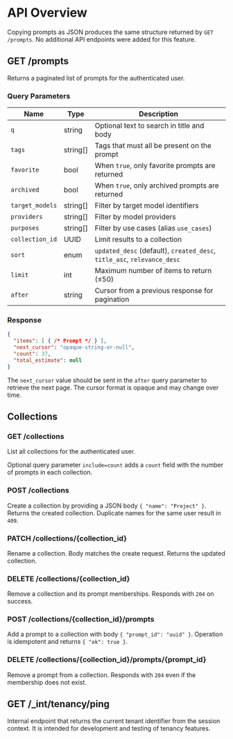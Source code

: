 # API Overview

Copying prompts as JSON produces the same structure returned by `GET /prompts`.
No additional API endpoints were added for this feature.

## GET /prompts

Returns a paginated list of prompts for the authenticated user.

### Query Parameters

| Name | Type | Description |
|------|------|-------------|
| `q` | string | Optional text to search in title and body |
| `tags` | string[] | Tags that must all be present on the prompt |
| `favorite` | bool | When `true`, only favorite prompts are returned |
| `archived` | bool | When `true`, only archived prompts are returned |
| `target_models` | string[] | Filter by target model identifiers |
| `providers` | string[] | Filter by model providers |
| `purposes` | string[] | Filter by use cases (alias `use_cases`) |
| `collection_id` | UUID | Limit results to a collection |
| `sort` | enum | `updated_desc` (default), `created_desc`, `title_asc`, `relevance_desc` |
| `limit` | int | Maximum number of items to return (≤50) |
| `after` | string | Cursor from a previous response for pagination |

### Response

```json
{
  "items": [ { /* Prompt */ } ],
  "next_cursor": "opaque-string-or-null",
  "count": 37,
  "total_estimate": null
}
```

The `next_cursor` value should be sent in the `after` query parameter to
retrieve the next page.  The cursor format is opaque and may change over
time.

## Collections

### GET /collections

List all collections for the authenticated user.

Optional query parameter `include=count` adds a `count` field with the
number of prompts in each collection.

### POST /collections

Create a collection by providing a JSON body `{ "name": "Project" }`.
Returns the created collection. Duplicate names for the same user result
in `409`.

### PATCH /collections/{collection_id}

Rename a collection. Body matches the create request. Returns the updated
collection.

### DELETE /collections/{collection_id}

Remove a collection and its prompt memberships. Responds with `204` on
success.

### POST /collections/{collection_id}/prompts

Add a prompt to a collection with body `{ "prompt_id": "uuid" }`.
Operation is idempotent and returns `{ "ok": true }`.

### DELETE /collections/{collection_id}/prompts/{prompt_id}

Remove a prompt from a collection. Responds with `204` even if the
membership does not exist.

## GET /_int/tenancy/ping

Internal endpoint that returns the current tenant identifier from the session
context. It is intended for development and testing of tenancy features.
